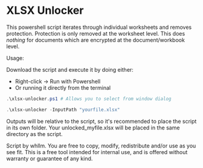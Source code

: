# XLSX Unlocker

This powershell script iterates through individual worksheets and removes protection.
Protection is only removed at the worksheet level.
This does *nothing* for documents which are encrypted at the document/workbook level.


Usage:

Download the script and execute it by doing either:
  - Right-click -> Run with Powershell
  - Or running it directly from the terminal

```powershell
.\xlsx-unlocker.ps1 # Allows you to select from window dialog
```
```powershell
.\xlsx-unlocker -InputPath "yourfile.xlsx"
```

Outputs will be relative to the script, so it's recommended to place the script in its own folder. Your unlocked_myfile.xlsx will be placed in the same directory as the script.

Script by whllm. You are free to copy, modify, redistribute and/or use as you see fit. This is a free tool intended for internal use, and is offered without warranty or guarantee of any kind. 
